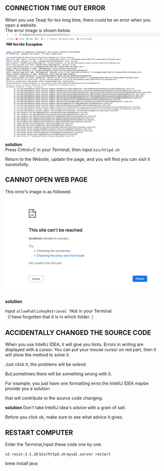 
## CONNECTION TIME OUT ERROR ##

When you use Teaql for too long time, there could be an error when you open a website.  
The error image is shown below. 
![](images/640.png)


**solution**  
Press Cntrol+C in your Terminal, then input `bin/httpd.sh`  

Return to the Website, update the page, and you will find you can visit it sucessfully.  







## CANNOT OPEN WEB PAGE ##

This error‘s image is as followed.  

![](images/650.png)



**solution**

input `allowPublicKeyRetrieval TRUE` in your Terminal.  
（I have forgotten that it is in which folder. ） 





## ACCIDENTALLY CHANGED THE SOURCE CODE ##

When you use IntelliJ IDEA, it will give you hints. Errors in writing are displayed with a cursor. You can put your mouse cursor on red part, then it will show the method to solve it.  

Just click it, the problems will be solevd.  

But,sometimes there will be something wrong with it.   

For example, you just have one formatting error,the IntelliJ IDEA maybe provide you a solution  

that will contribute to the source code changing. 



**solution**
Don't take IntelliJ Idea's advice with a grain of salt. 

Before you click ok, make sure to see what advice it gives. 




## RESTART COMPUTER ##

Enter the Terminal,Input these code one by one.   

`cd resin-3.1.16`
`bin/httpd.sh`
`mysql.server restart`












 brew install java
